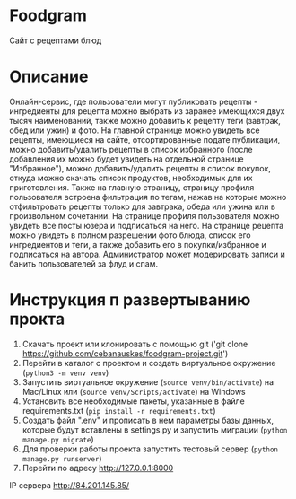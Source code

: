 # Foodgram
Сайт с рецептами блюд
# Описание
Онлайн-сервис, где пользователи могут публиковать рецепты - ингредиенты для рецепта можно выбрать из заранее имеющихся двух тысяч наименований, также можно добавить к рецепту теги (завтрак, обед или ужин) и фото. На главной странице можно увидеть все рецепты, имеющиеся на сайте, отсортированные подате публикации, можно добавить/удалить рецепты в список избранного (после добавления их можно будет увидеть на отдельной странице "Избранное"), можно добавить/удалить рецепты в список покупок, откуда можно скачать список продуктов, необходимых для их приготовления. Также на главную страницу, страницу профиля пользователя встроена фильтрация по тегам, нажав на которые можно отфильтровать рецепты только для завтрака, обеда или ужина или в произвольном сочетании. На странице профиля пользователя можно увидеть все посты юзера и подписаться на него.
На странице рецепта можно увидеть в полном разрешении фото блюда, список его ингредиентов и теги, а также добавить его в покупки/избранное и подписаться на автора.
Администратор может модерировать записи и банить пользователей за флуд и спам.
# Инструкция п развертыванию прокта
1. Скачать проект или клонировать с помощью git ('git clone https://github.com/cebanauskes/foodgram-project.git')
2. Перейти в каталог с проектом и создать виртуальное окружение (`python3 -m venv venv`)
3. Запустить виртуальное окружение (`source venv/bin/activate`) на Mac/Linux или (`source venv/Scripts/activate`) на Windows
4. Установить все необходимые пакеты, указанные в файле requirements.txt (`pip install -r requirements.txt`)
5. Создать файл ".env" и прописать в нем параметры базы данных, которые будут вставлены в settings.py и запустить миграции (`python manage.py migrate`)
6. Для проверки работы проекта запустить тестовый сервер (`python manage.py runserver`)
7. Перейти по адресу http://127.0.0.1:8000

IP сервера http://84.201.145.85/
